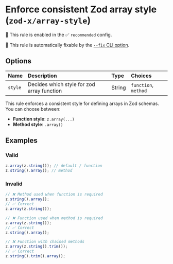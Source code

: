 # Enforce consistent Zod array style (`zod-x/array-style`)

💼 This rule is enabled in the ✅ `recommended` config.

🔧 This rule is automatically fixable by the [`--fix` CLI option](https://eslint.org/docs/latest/user-guide/command-line-interface#--fix).

<!-- end auto-generated rule header -->

## Options

<!-- begin auto-generated rule options list -->

| Name    | Description                                | Type   | Choices              |
| :------ | :----------------------------------------- | :----- | :------------------- |
| `style` | Decides which style for zod array function | String | `function`, `method` |

<!-- end auto-generated rule options list -->

This rule enforces a consistent style for defining arrays in Zod schemas. You can choose between:

- **Function style**: `z.array(...)`
- **Method style**: `.array()`

## Examples

### Valid

```ts
z.array(z.string()); // default / function
z.string().array(); // method
```

### Invalid

```ts
// ❌ Method used when function is required
z.string().array();
// ✅ Correct
z.array(z.string());

// ❌ Function used when method is required
z.array(z.string());
// ✅ Correct
z.string().array();

// ❌ Function with chained methods
z.array(z.string().trim());
// ✅ Correct
z.string().trim().array();
```

